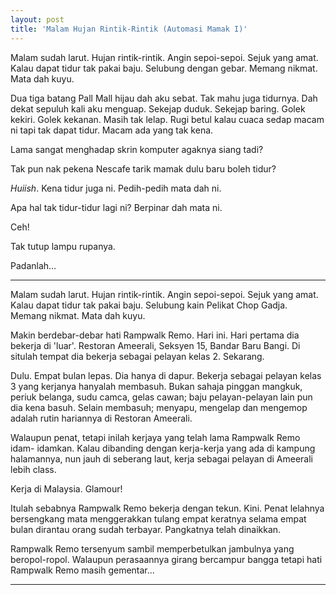 ```yaml
---
layout: post
title: 'Malam Hujan Rintik-Rintik (Automasi Mamak I)'
---
```


Malam sudah larut. Hujan rintik-rintik. Angin sepoi-sepoi. Sejuk yang amat.
Kalau dapat tidur tak pakai baju. Selubung dengan gebar. Memang nikmat. Mata
dah kuyu.

Dua tiga batang Pall Mall hijau dah aku sebat. Tak mahu juga tidurnya. Dah
dekat sepuluh kali aku menguap. Sekejap duduk. Sekejap baring. Golek kekiri.
Golek kekanan. Masih tak lelap. Rugi betul kalau cuaca sedap macam ni tapi tak
dapat tidur. Macam ada yang tak kena.

Lama sangat menghadap skrin komputer agaknya siang tadi?

Tak pun nak pekena Nescafe tarik mamak dulu baru boleh tidur?

*Huiish*. Kena tidur juga ni. Pedih-pedih mata dah ni.

Apa hal tak tidur-tidur lagi ni? Berpinar dah mata ni.

Ceh!

Tak tutup lampu rupanya.

Padanlah...

* * *
  
Malam sudah larut. Hujan rintik-rintik. Angin sepoi-sepoi. Sejuk yang amat.
Kalau dapat tidur tak pakai baju. Selubung kain Pelikat Chop Gadja. Memang
nikmat. Mata dah kuyu.
  
Makin berdebar-debar hati Rampwalk Remo. Hari ini. Hari pertama dia bekerja di
'luar'. Restoran Ameerali, Seksyen 15, Bandar Baru Bangi. Di situlah tempat
dia bekerja sebagai pelayan kelas 2. Sekarang.

Dulu. Empat bulan lepas. Dia hanya di dapur. Bekerja sebagai pelayan kelas 3
yang kerjanya hanyalah membasuh. Bukan sahaja pinggan mangkuk, periuk belanga,
sudu camca, gelas cawan; baju pelayan-pelayan lain pun dia kena basuh. Selain
membasuh; menyapu, mengelap dan mengemop adalah rutin hariannya di Restoran
Ameerali.

Walaupun penat, tetapi inilah kerjaya yang telah lama Rampwalk Remo idam-
idamkan. Kalau dibanding dengan kerja-kerja yang ada di kampung halamannya,
nun jauh di seberang laut, kerja sebagai pelayan di Ameerali lebih class.

Kerja di Malaysia. Glamour!

Itulah sebabnya Rampwalk Remo bekerja dengan tekun. Kini. Penat lelahnya
bersengkang mata menggerakkan tulang empat keratnya selama empat bulan
dirantau orang sudah terbayar. Pangkatnya telah dinaikkan.
  
Rampwalk Remo tersenyum sambil memperbetulkan jambulnya yang beropol-ropol.
Walaupun perasaannya girang bercampur bangga tetapi hati Rampwalk Remo masih
gementar...
  
* * *
